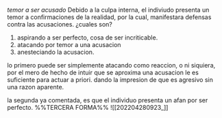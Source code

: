 *temor a ser acusado*
Debido a la culpa interna, el indiviudo presenta un temor a confirmaciones de la realidad, por la cual, manifestara defensas contra las acusaciones.
¿cuales son?
1) aspirando a ser perfecto, cosa de ser incriticable.
2)  atacando por temor a una acusacion  
3)  anesteciando la acusacion.


 lo primero puede ser simplemente atacando como reaccion, o ni siquiera, por el mero de hecho de intuir que se aproxima una acusacion le es suficiente para actuar a priori. dando la impresion de que es agresivo sin una razon aparente.
 
 la segunda ya comentada, es que el individuo presenta un afan por ser perfecto.
 %%TERCERA FORMA%%
 ![[202204280923_]]